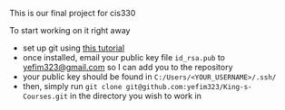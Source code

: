 This is our final project for cis330

To start working on it right away

* set up git using [this tutorial](http://help.github.com/win-set-up-git/)
* once installed, email your public key file `id_rsa.pub` to yefim323@gmail.com so I can add you to the repository
* your public key should be found in `C:/Users/<YOUR_USERNAME>/.ssh/`
* then, simply run `git clone git@github.com:yefim323/King-s-Courses.git` in the directory you wish to work in
